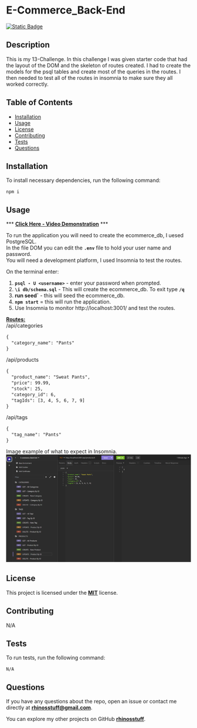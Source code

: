 
  # E-Commerce_Back-End
  [![Static Badge](https://img.shields.io/badge/license-MIT-blue.svg)](./LICENSE)

  ## Description
  This is my 13-Challenge. In this challenge I was given starter code that had the layout of the DOM and the skeleton of routes created. I had to create the models for the psql tables and create most of the queries in the routes. I then needed to test all of the routes in insomnia to make sure they all worked correctly.

  ## Table of Contents 
  * [Installation](#installation)
  * [Usage](#usage)
  * [License](#license)
  * [Contributing](#contributing)
  * [Tests](#tests)
  * [Questions](#questions)

  ## Installation
  To install necessary dependencies, run the following command:
  ```
  npm i
  ```
  ## Usage  
  *** **[Click Here - Video Demonstration](https://drive.google.com/file/d/1g8w_-Pr7VXUraHb0diG3jzDLMulCMzj4/view?usp=drive_link)** ***  
   
  To run the application you will need to create the ecommerce_db, I uesed PostgreSQL.  
  In the file DOM you can edit the **`.env`** file to hold your user name and password.  
  You will need a development platform, I used Insomnia to test the routes.

  On the terminal enter: 
  1. **`psql - U <username>`** - enter your password when prompted.  
  2. **`\i db/schema.sql`** - This will create the ecommerce_db. To exit type **`/q`**  
  3. **run seed`** - this will seed the ecommerce_db.  
  4. **`npm start`** = this will run the application.  
  5. Use Insomnia to monitor http://localhost:3001/  and test the routes.  
   
  <u>**Routes:**</u>  
  /api/categories  
  ```
  {  
    "category_name": "Pants"  
  }
  ```
  /api/products
  ```
  {
    "product_name": "Sweat Pants",
    "price": 99.99,
    "stock": 25,
    "category_id": 6,
    "tagIds": [3, 4, 5, 6, 7, 9]
  }
  ```  
  /api/tags  
  ```
  {  
    "tag_name": "Pants"  
  }
  ```

 
    
  Image example of what to expect in Insomnia.\
  <img src="./assets/e-commerce.png" width="800">

  ## License
  This project is licensed under the **[MIT](./LICENSE)** license.

  ## Contributing
  N/A

  ## Tests
  To run tests, run the following command:
  ```    
  N/A
  ```
  ## Questions
  If you have any questions about the repo, open an issue or contact me directly at **rhinosstuff@gmail.com**.
  
  You can explore my other projects on GitHub **[rhinosstuff](https://github.com/rhinosstuff)**.
  
  